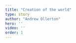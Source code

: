```yaml
---
title: "Creation of the world"
type: story
author: "Andrew Ollerton"
hero: ''
video: ''
order: 1
---
```


